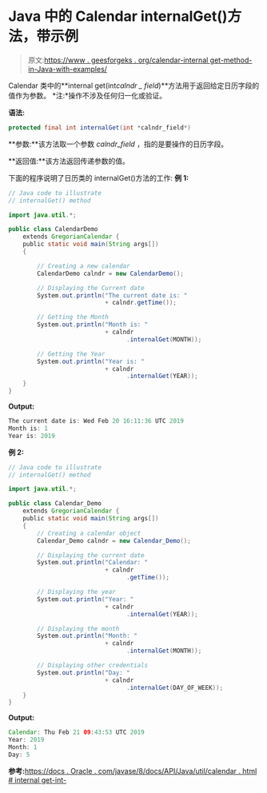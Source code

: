 # Java 中的 Calendar internalGet()方法，带示例

> 原文:[https://www . geesforgeks . org/calendar-internal get-method-in-Java-with-examples/](https://www.geeksforgeeks.org/calendar-internalget-method-in-java-with-examples/)

Calendar 类中的**internal get(int*calndr _ field*)**方法用于返回给定日历字段的值作为参数。
*注:*操作不涉及任何归一化或验证。

**语法:**

```java
protected final int internalGet(int *calndr_field*)
```

**参数:**该方法取一个参数 *calndr_field* ，指的是要操作的日历字段。

**返回值:**该方法返回传递参数的值。

下面的程序说明了日历类的 internalGet()方法的工作:
**例 1:**

```java
// Java code to illustrate
// internalGet() method

import java.util.*;

public class CalendarDemo
    extends GregorianCalendar {
    public static void main(String args[])
    {

        // Creating a new calendar
        CalendarDemo calndr = new CalendarDemo();

        // Displaying the Current date
        System.out.println("The current date is: "
                           + calndr.getTime());

        // Getting the Month
        System.out.println("Month is: "
                           + calndr
                                 .internalGet(MONTH));

        // Getting the Year
        System.out.println("Year is: "
                           + calndr
                                 .internalGet(YEAR));
    }
}
```

**Output:**

```java
The current date is: Wed Feb 20 16:11:36 UTC 2019
Month is: 1
Year is: 2019

```

**例 2:**

```java
// Java code to illustrate
// internalGet() method

import java.util.*;

public class Calendar_Demo
    extends GregorianCalendar {
    public static void main(String args[])
    {
        // Creating a calendar object
        Calendar_Demo calndr = new Calendar_Demo();

        // Displaying the current date
        System.out.println("Calendar: "
                           + calndr
                                 .getTime());

        // Displaying the year
        System.out.println("Year: "
                           + calndr
                                 .internalGet(YEAR));

        // Displaying the month
        System.out.println("Month: "
                           + calndr
                                 .internalGet(MONTH));

        // Displaying other credentials
        System.out.println("Day: "
                           + calndr
                                 .internalGet(DAY_OF_WEEK));
    }
}
```

**Output:**

```java
Calendar: Thu Feb 21 09:43:53 UTC 2019
Year: 2019
Month: 1
Day: 5

```

**参考:**[https://docs . Oracle . com/javase/8/docs/API/Java/util/calendar . html # internal get-int-](https://docs.oracle.com/javase/8/docs/api/java/util/Calendar.html#internalGet-int-)